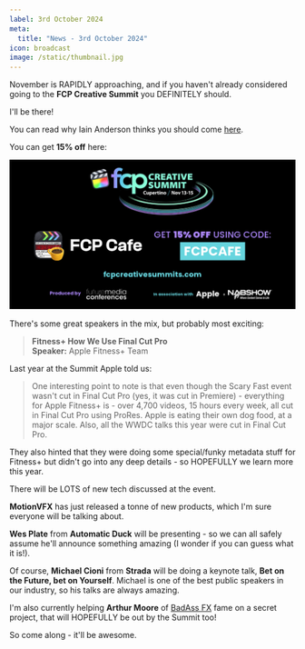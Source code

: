 ```yaml
---
label: 3rd October 2024
meta:
  title: "News - 3rd October 2024"
icon: broadcast
image: /static/thumbnail.jpg
---
```


November is RAPIDLY approaching, and if you haven't already considered going to the **FCP Creative Summit** you DEFINITELY should.

I'll be there!

You can read why Iain Anderson thinks you should come [here](/fcp-creative-summit/#why-should-you-go).

You can get **15% off** here:

[![](/static/fcpcs-2024-discount.png)](http://www.eventbrite.com/e/965178022447/?discount=FCPCAFE)

There's some great speakers in the mix, but probably most exciting:

> **Fitness+ How We Use Final Cut Pro**<br />
> **Speaker:** Apple Fitness+ Team

Last year at the Summit Apple told us:

> One interesting point to note is that even though the Scary Fast event wasn't cut in Final Cut Pro (yes, it was cut in Premiere) - everything for Apple Fitness+ is - over 4,700 videos, 15 hours every week, all cut in Final Cut Pro using ProRes. Apple is eating their own dog food, at a major scale. Also, all the WWDC talks this year were cut in Final Cut Pro.

They also hinted that they were doing some special/funky metadata stuff for Fitness+ but didn't go into any deep details - so HOPEFULLY we learn more this year.

There will be LOTS of new tech discussed at the event.

**MotionVFX** has just released a tonne of new products, which I'm sure everyone will be talking about.

**Wes Plate** from **Automatic Duck** will be presenting - so we can all safely assume he'll announce something amazing (I wonder if you can guess what it is!).

Of course, **Michael Cioni** from **Strada** will be doing a keynote talk, **Bet on the Future, bet on Yourself**. Michael is one of the best public speakers in our industry, so his talks are always amazing.

I'm also currently helping **Arthur Moore** of [BadAss FX](https://arthurmoorefx.sellfy.store) fame on a secret project, that will HOPEFULLY be out by the Summit too!

So come along - it'll be awesome.